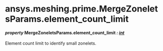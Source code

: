 # ansys.meshing.prime.MergeZoneletsParams.element_count_limit



#### *property* MergeZoneletsParams.element_count_limit *: [int](https://docs.python.org/3.11/library/functions.html#int)*

Element count limit to identify small zonelets.

<!-- !! processed by numpydoc !! -->
